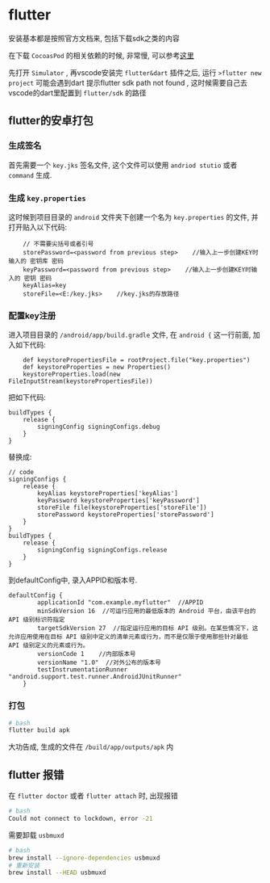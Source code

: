 <!--
Created: Mon Aug 26 2019 15:22:56 GMT+0800 (China Standard Time)
Modified: Tue Sep 17 2019 17:38:06 GMT+0800 (China Standard Time)
-->
# flutter

安装基本都是按照官方文档来, 包括下载sdk之类的内容

在下载 `CocoasPod` 的相关依赖的时候, 非常慢, 可以参考[这里](./201908020NTFS-and-proxy-zsh[OSX].md)

先打开 `Simulator` , 再vscode安装完 `flutter&dart` 插件之后, 运行 `>flutter new project` 可能会遇到dart 提示flutter sdk path not found , 这时候需要自己去vscode的dart里配置到 `flutter/sdk` 的路径

## flutter的安卓打包

### 生成签名

首先需要一个 `key.jks` 签名文件, 这个文件可以使用 `andriod stutio` 或者 `command` 生成.

### 生成 `key.properties` 

这时候到项目目录的 `android` 文件夹下创建一个名为 `key.properties` 的文件, 并打开贴入以下代码:

``` key
    // 不需要尖括号或者引号
    storePassword=<password from previous step>    //输入上一步创建KEY时输入的 密钥库 密码
    keyPassword=<password from previous step>    //输入上一步创建KEY时输入的 密钥 密码
    keyAlias=key
    storeFile=<E:/key.jks>    //key.jks的存放路径
```

### 配置key注册

进入项目目录的 `/android/app/build.gradle` 文件, 在 `android {` 这一行前面, 加入如下代码:

``` code
    def keystorePropertiesFile = rootProject.file("key.properties")
    def keystoreProperties = new Properties()
    keystoreProperties.load(new FileInputStream(keystorePropertiesFile))
```

把如下代码:

``` code
buildTypes {
    release {
        signingConfig signingConfigs.debug
    }
}
```

替换成:

``` code
// code
signingConfigs {
    release {
        keyAlias keystoreProperties['keyAlias']
        keyPassword keystoreProperties['keyPassword']
        storeFile file(keystoreProperties['storeFile'])
        storePassword keystoreProperties['storePassword']
    }
}
buildTypes {
    release {
        signingConfig signingConfigs.release
    }
}
```

到defaultConfig中, 录入APPID和版本号.

``` code
defaultConfig {
        applicationId "com.example.myflutter"  //APPID
        minSdkVersion 16  //可运行应用的最低版本的 Android 平台，由该平台的 API 级别标识符指定
        targetSdkVersion 27  //指定运行应用的目标 API 级别。在某些情况下，这允许应用使用在目标 API 级别中定义的清单元素或行为，而不是仅限于使用那些针对最低 API 级别定义的元素或行为。
        versionCode 1    //内部版本号
        versionName "1.0"  //对外公布的版本号
        testInstrumentationRunner "android.support.test.runner.AndroidJUnitRunner"
    }
```

### 打包

``` bash
# bash
flutter build apk

```

大功告成, 生成的文件在 `/build/app/outputs/apk` 内

## flutter 报错

在 `flutter doctor` 或者 `flutter attach` 时, 出现报错

``` bash
# bash
Could not connect to lockdown, error -21
```

需要卸载 `usbmuxd` 

``` bash
# bash
brew install --ignore-dependencies usbmuxd
# 重新安装
brew install --HEAD usbmuxd
```

 

